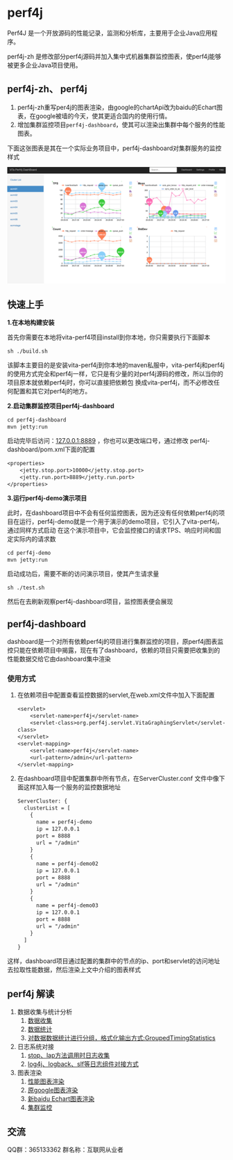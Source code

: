 # perf4j

Perf4J 是一个开放源码的性能记录，监测和分析库，主要用于企业Java应用程序。

perf4j-zh 是修改部分perf4j源码并加入集中式机器集群监控图表，使perf4j能够被更多企业Java项目使用。


## perf4j-zh、 perf4j 

1. perf4j-zh重写per4j的图表渲染，由google的chartApi改为baidu的Echart图表，在google被墙的今天，使其更适合国内的使用行情。
1. 增加集群监控项目`perf4j-dashboard`，使其可以渲染出集群中每个服务的性能图表。

下面这张图表是其在一个实际业务项目中，perf4j-dashboard对集群服务的监控样式

![Alt text](doc/dashboard.png)


## 快速上手

**1.在本地构建安装**

首先你需要在本地将vita-perf4项目install到你本地，你只需要执行下面脚本

    sh ./build.sh
    
该脚本主要目的是安装vita-perf4j到你本地的maven私服中，vita-perf4j和perf4j的使用方式完全和perf4j一样，它只是有少量的对perf4j源码的修改，所以当你的项目原本就依赖perf4j时，你可以直接把依赖包
换成vita-perf4j，而不必修改任何配置和其它对perf4j的地方。    
    
**2.启动集群监控项目perf4j-dashboard**
    
    cd perf4j-dashboard
    mvn jetty:run
    
启动完毕后访问：[127.0.0.1:8889](http://127.0.0.1:8889) ，你也可以更改端口号，通过修改 perf4j-dashboard/pom.xml下面的配置
    
    <properties>
        <jetty.stop.port>10000</jetty.stop.port>
        <jetty.run.port>8889</jetty.run.port>
    </properties>
    

**3.运行perf4j-demo演示项目**

此时，在dashboard项目中不会有任何监控图表，因为还没有任何依赖perf4j的项目在运行，perf4j-demo就是一个用于演示的demo项目，它引入了vita-perf4j，通过同样方式启动
在这个演示项目中，它会监控接口的请求TPS、响应时间和固定实际内的请求数
 
    cd perf4j-demo
    mvn jetty:run
    
启动成功后，需要不断的访问演示项目，使其产生请求量
    
    sh ./test.sh

然后在去刷新观察perf4j-dashboard项目，监控图表便会展现 
   
   
## perf4j-dashboard
   
dashboard是一个对所有依赖perf4j的项目进行集群监控的项目，原perf4j图表监控只能在依赖项目中揭露，现在有了dashboard，依赖的项目只需要把收集到的性能数据交给它由dashboard集中渲染

### 使用方式

1. 在依赖项目中配置查看监控数据的servlet,在web.xml文件中加入下面配置

     ```
     <servlet>
         <servlet-name>perf4j</servlet-name>
         <servlet-class>org.perf4j.servlet.VitaGraphingServlet</servlet-class>
     </servlet>
     <servlet-mapping>
         <servlet-name>perf4j</servlet-name>
         <url-pattern>/admin</url-pattern>
     </servlet-mapping>
     ```
     
2. 在dashboard项目中配置集群中所有节点，在ServerCluster.conf 文件中像下面这样加入每一个服务的监控数据地址
   
    ```
    ServerCluster: {
      clusterList = [
        {
          name = perf4j-demo
          ip = 127.0.0.1
          port = 8888
          url = "/admin"
        }
        {
          name = perf4j-demo02
          ip = 127.0.0.1
          port = 8888
          url = "/admin"
        }
        {
          name = perf4j-demo03
          ip = 127.0.0.1
          port = 8888
          url = "/admin"
        }
      ]
    }
    ```
     
这样，dashboard项目通过配置的集群中的节点的ip、port和servlet的访问地址去拉取性能数据，然后渲染上文中介绍的图表样式     


## perf4j  解读

1. 数据收集与统计分析
    1. [数据收集](./doc/StopWatch.md)
    1. [数据统计](./doc/TimingStatistics.md)
    1. [对数据数据统计进行分组，格式化输出方式:GroupedTimingStatistics](./doc/GroupedTimingStatistics.md)
1. 日志系统对接
    1. [stop、lap方法调用时日志收集](./doc/LoggingStopWatch.md)
    1. [log4j、logback、slf等日志组件对接方式](./doc/Log4jStopWatch.md)
1. 图表渲染
    1. [性能图表渲染](./doc/graph.md)
    1. [原google图表渲染](./doc/GoogleChart.md)
    1. [新baidu Echart图表渲染](./doc/Echart.md)
    1. [集群监控](./doc/dashboard.md)
    
    
## 交流

QQ群：365133362 群名称：互联网从业者
   
   
